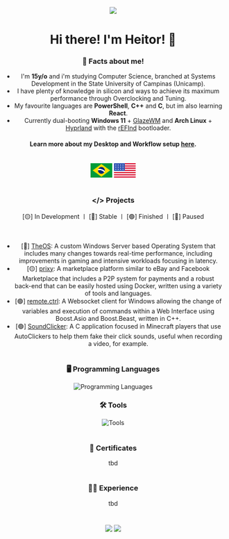 ![](https://komarev.com/ghpvc/?username=heitorrosa&style=flat&color=grey)

# Hi there! I'm Heitor! 👋

### 🤔 Facts about me!

- I'm **15y/o** and i'm studying Computer Science, branched at Systems Development in the State University of Campinas (Unicamp).
- I have plenty of knowledge in silicon and ways to achieve its maximum performance through Overclocking and Tuning.
- My favourite languages are **PowerShell**, **C++** and **C**, but im also learning **React**.
- Currently dual-booting **Windows 11** + [GlazeWM](https://github.com/glzr-io/glazewm) and **Arch Linux** + [Hyprland](https://github.com/hyprwm) with the [rEFInd](https://github.com/2KAbhishek/refind2k) bootloader.

#### Learn more about my Desktop and Workflow setup [here](https://github.com/heitorrosa/.files).

<br>

<div align="center">
 <img width="50" src="/assets/BR.svg">
 <img width="50" src="/assets/US.svg">
</div>


#

### </> Projects
[🟡] In Development 〡 [🔵] Stable 〡 [🟢] Finished 〡 [🔴] Paused

<br>

- [🔴] [TheOS](https://github.com/heitorrosa/TheOS): A custom Windows Server based Operating System that includes many changes towards real-time performance, including improvements in gaming and intensive workloads focusing in latency.
- [🟡] [prixy](https://github.com/heitorrosa/prixy): A marketplace platform similar to eBay and Facebook Marketplace that includes a P2P system for payments and a robust back-end that can be easily hosted using Docker, written using a variety of tools and languages.
- [🟢] [remote.ctrl](https://github.com/heitorrosa/remote.ctrl): A Websocket client for Windows allowing the change of variables and execution of commands within a Web Interface using Boost.Asio and Boost.Beast, written in C++.
- [🟢] [SoundClicker](https://github.com/heitorrosa/hwid-checker): A C application focused in Minecraft players that use AutoClickers to help them fake their click sounds, useful when recording a video, for example.

#
<div align="center">
 
 ### 🖥️ Programming Languages
![Programming Languages](https://go-skill-icons.vercel.app/api/icons?i=bash,powershell,c,cs,cpp,py,nodejs,php&perline=13)

### 🛠️ Tools
![Tools](https://go-skill-icons.vercel.app/api/icons?i=docker,git,arduino,dotnet,virtualbox&perline=13)
</div>



#

### 📜 Certificates
tbd

#

### 👨‍💻 Experience
tbd

#

<html align="center">
  <div align="center">
  <img height=180px align="center" src="https://github-readme-stats.vercel.app/api?username=heitorrosa&show_icons=true&theme=dark#gh-dark-mode-only">
      <img height=180px align="center" src="https://github-readme-stats.vercel.app/api/top-langs/?username=heitorrosa&layout=compact&theme=dark#gh-dark-mode-only">
  </div>
</html>

<br>
